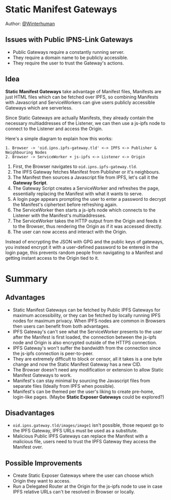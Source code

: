 # Static Manifest Gateways

Author: [@Winterhuman](https://github.com/Winterhuman)

## Issues with Public IPNS-Link Gateways

- Public Gateways require a constantly running server.
- They require a domain name to be publicly accessible.
- They require the user to trust the Gateway's actions.


## Idea

**Static Manifest Gateways** take advantage of Manifest files, Manifests are just HTML files which can be fetched over IPFS, so combining Manifests with Javascript and ServiceWorkers can give users publicly accessible Gateways which are serverless. 

Since Static Gateways are actually Manifests, they already contain the necessary multiaddresses of the Listener, we can then use a js-ipfs node to connect to the Listener and access the Origin.

Here's a simple diagram to explain how this works:

```
1. Browser -> 'oid.ipns.ipfs-gateway.tld' <-> IPFS <-> Publisher & Neighbouring Nodes
2. Browser -> ServiceWorker + js-ipfs <-> Listener <-> Origin
```

1. First, the Browser navigates to `oid.ipns.ipfs-gateway.tld`.
2. The IPFS Gateway fetches Manifest from Publisher or it's neighbours.
3. The Manifest then sources a Javascript file from IPFS, let's call it the **Gateway Script**.
4. The Gateway Script creates a ServiceWorker and refreshes the page, essentially replacing the Manifest with what it wants to serve.
5. A login page appears prompting the user to enter a password to decrypt the Manifest's ciphertext before refreshing again.
6. The ServiceWorker then starts a js-ipfs node which connects to the Listener with the Manifest's multiaddresses.
7. The ServiceWorker takes the HTTP output from the Origin and feeds it to the Browser, thus rendering the Origin as if it was accessed directly.
8. The user can now access and interact with the Origin.

Instead of encrypting the JSON with GPG and the public keys of gateways, you instead encrypt it with a user-defined password to be entered in the login page, this prevents random people from navigating to a Manifest and getting instant access to the Origin tied to it.


# Summary


## Advantages

- Static Manifest Gateways can be fetched by Public IPFS Gateways for maximum accessibility, or they can be fetched by locally running IPFS nodes for maximum privacy. When IPFS nodes are common in Browsers then users can benefit from both advantages.
- IPFS Gateway's can't see what the ServiceWorker presents to the user after the Manifest is first loaded, the connection between the js-ipfs node and Origin is also encrypted outside of the HTTPS connection.
- IPFS Gateway's won't suffer the bandwidth from the connection since the js-ipfs connection is peer-to-peer.
- They are extremely difficult to block or censor, all it takes is a one byte change and now the Static Manifest Gateway has a new CID.
- The Browser doesn't need any modification or extension to allow Static Manifest Gateways to work.
- Manifest's can stay minimal by sourcing the Javascript files from separate files (Ideally from IPFS when possible).
- Manifest's can be themed per the user's liking to create pre-home, login-like pages. (Maybe **Static Exposer Gateways** could be explored?)


## Disadvantages

- `oid.ipns.gateway.tld/images/image1` isn't possible, those request go to the IPFS Gateway, IPFS URLs must be used as a substitute.
- Malicious Public IPFS Gateways can replace the Manifest with a malicious file, users need to trust the IPFS Gateway they access the Manifest over.

## Possible Improvements

- Create Static Exposer Gateways where the user can choose which Origin they want to access.
- Run a Delegated Router at the Origin for the js-ipfs node to use in case IPFS relative URLs can't be resolved in Browser or locally.
